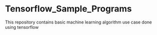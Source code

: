 # Tensorflow_Sample_Programs

This repository contains basic machine learning algorithm use case done using tensorflow
